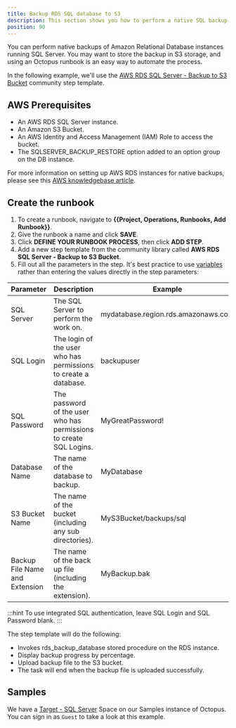 ```yaml
---
title: Backup RDS SQL database to S3
description: This section shows you how to perform a native SQL backup for an RDS SQL database and store in an S3 bucket.
position: 90
---
```


You can perform native backups of Amazon Relational Database instances running SQL Server. You may want to store the backup in S3 storage, and using an Octopus runbook is an easy way to automate the process. 

In the following example, we'll use the [AWS RDS SQL Server - Backup to S3 Bucket](https://library.octopus.com/step-templates/3dd60fea-b98a-4760-8867-cbd049f7aa31/actiontemplate-aws-rds-sql-server-backup-to-s3-bucket) community step template.

## AWS Prerequisites

* An AWS RDS SQL Server instance.
* An Amazon S3 Bucket.
* An AWS Identity and Access Management (IAM) Role to access the bucket.
* The SQLSERVER_BACKUP_RESTORE option added to an option group on the DB instance.

For more information on setting up AWS RDS instances for native backups, please see this [AWS knowledgebase article](https://aws.amazon.com/premiumsupport/knowledge-center/native-backup-rds-sql-server/).

## Create the runbook

1. To create a runbook, navigate to **{{Project, Operations, Runbooks, Add Runbook}}**.
2. Give the runbook a name and click **SAVE**.
3. Click **DEFINE YOUR RUNBOOK PROCESS**, then click **ADD STEP**.
4. Add a new step template from the community library called **AWS RDS SQL Server - Backup to S3 Bucket**.
5. Fill out all the parameters in the step. It's best practice to use [variables](/docs/projects/variables/index.md) rather than entering the values directly in the step parameters:

| Parameter  | Description | Example |
| ------------- | ------------- | ------------- |
| SQL Server | The SQL Server to perform the work on. | mydatabase.region.rds.amazonaws.com |
| SQL Login | The login of the user who has permissions to create a database. | backupuser |
| SQL Password | The password of the user who has permissions to create SQL Logins. | MyGreatPassword! |
| Database Name | The name of the database to backup. | MyDatabase |
| S3 Bucket Name | The name of the bucket (including any sub directories). | MyS3Bucket/backups/sql |
| Backup File Name and Extension | The name of the back up file (including the extension). | MyBackup.bak |

:::hint
To use integrated SQL authentication, leave SQL Login and SQL Password blank.
:::
 
The step template will do the following:

* Invokes rds_backup_database stored procedure on the RDS instance.
* Display backup progress by percentage.
* Upload backup file to the S3 bucket.
* The task will end when the backup file is uploaded successfully.
 
## Samples

We have a [Target - SQL Server](https://samples.octopus.app/app#/Spaces-106/projects/aws-backup-and-restore-s3/operations/runbooks/Runbooks-666/overview) Space on our Samples instance of Octopus. You can sign in as `Guest` to take a look at this example.
